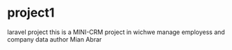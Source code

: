 # project1
laravel project
this is a MINI-CRM project in wichwe manage employess and company data 
author Mian Abrar
